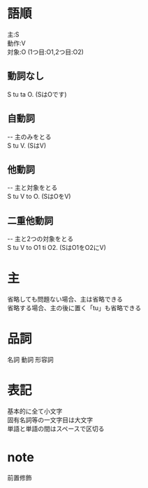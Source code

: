 # 語順
主:S  
動作:V  
対象:O (1つ目:O1,2つ目:O2)    
## 動詞なし  
S tu ta O. (SはOです)  
## 自動詞
-- 主のみをとる  
S tu V. (SはV)  
## 他動詞
-- 主と対象をとる  
S tu V to O. (SはOをV)  
## 二重他動詞
-- 主と2つの対象をとる  
S tu V to O1 ti O2. (SはO1をO2にV)  

# 主
省略しても問題ない場合、主は省略できる  
省略する場合、主の後に置く「tu」も省略できる

# 品詞
名詞 動詞 形容詞

# 表記
基本的に全て小文字  
固有名詞等の一文字目は大文字  
単語と単語の間はスペースで区切る  

# note 
前置修飾  
